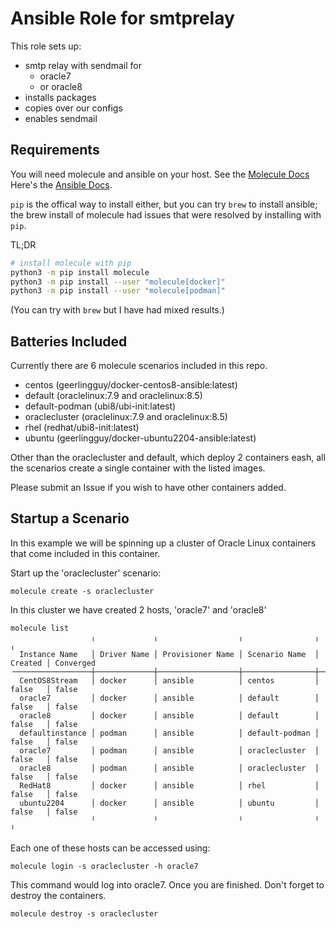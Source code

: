 Ansible Role for smtprelay
=========

This role sets up:
 - smtp relay with sendmail for
   - oracle7
   - or oracle8
 - installs packages
 - copies over our configs
 - enables sendmail

Requirements
------------

You will need molecule and ansible on your host. See the [Molecule Docs](https://molecule.readthedocs.io/en/stable/installation.html#) Here's the [Ansible Docs](https://docs.ansible.com/ansible/latest/installation_guide/index.html).

`pip` is the offical way to install either, but you can try `brew` to install ansible; the brew install of molecule had issues that were resolved by installing with `pip`.

TL;DR

```bash
# install molecule with pip
python3 -m pip install molecule
python3 -m pip install --user "molecule[docker]"
python3 -m pip install --user "molecule[podman]"
```

(You can try with `brew` but I have had mixed results.)

Batteries Included
------------------

Currently there are 6 molecule scenarios included in this repo.

- centos (geerlingguy/docker-centos8-ansible:latest)
- default (oraclelinux:7.9 and oraclelinux:8.5)
- default-podman (ubi8/ubi-init:latest)
- oraclecluster (oraclelinux:7.9 and oraclelinux:8.5)
- rhel (redhat/ubi8-init:latest)
- ubuntu (geerlingguy/docker-ubuntu2204-ansible:latest)

Other than the oraclecluster and default, which deploy 2 containers eash, all the scenarios create a single container with the listed images.

Please submit an Issue if you wish to have other containers added.

Startup a Scenario
------------------

In this example we will be spinning up a cluster of Oracle Linux containers that come included in this container.

Start up the 'oraclecluster' scenario:
```
molecule create -s oraclecluster
```
In this cluster we have created 2 hosts, 'oracle7' and 'oracle8'


```
molecule list
                  ╷             ╷                  ╷                ╷         ╷
  Instance Name   │ Driver Name │ Provisioner Name │ Scenario Name  │ Created │ Converged
╶─────────────────┼─────────────┼──────────────────┼────────────────┼─────────┼───────────╴
  CentOS8Stream   │ docker      │ ansible          │ centos         │ false   │ false
  oracle7         │ docker      │ ansible          │ default        │ false   │ false
  oracle8         │ docker      │ ansible          │ default        │ false   │ false
  defaultinstance │ podman      │ ansible          │ default-podman │ false   │ false
  oracle7         │ podman      │ ansible          │ oraclecluster  │ false   │ false
  oracle8         │ podman      │ ansible          │ oraclecluster  │ false   │ false
  RedHat8         │ docker      │ ansible          │ rhel           │ false   │ false
  ubuntu2204      │ docker      │ ansible          │ ubuntu         │ false   │ false
                  ╵             ╵                  ╵                ╵         ╵
```

Each one of these hosts can be accessed using:

```
molecule login -s oraclecluster -h oracle7
```

This command would log into oracle7. Once you are finished. Don't forget to destroy the containers.

```
molecule destroy -s oraclecluster
```